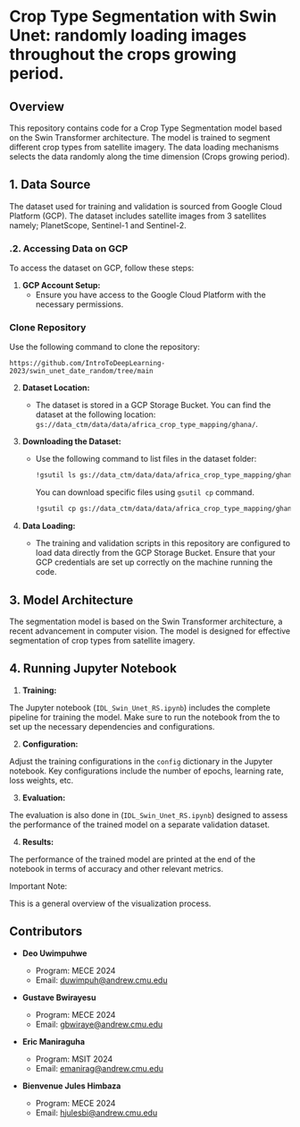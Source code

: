 
# Crop Type Segmentation with Swin Unet:  randomly loading images throughout the crops growing period.

## Overview

This repository contains code for a Crop Type Segmentation model based on the Swin Transformer architecture. The model is trained to segment different crop types from satellite imagery. The data loading mechanisms selects the data randomly along the time dimension (Crops growing period).

## 1. Data Source

The dataset used for training and validation is sourced from Google Cloud Platform (GCP). The dataset includes satellite images from 3 satellites namely; PlanetScope, Sentinel-1 and Sentinel-2.

### .2. Accessing Data on GCP

To access the dataset on GCP, follow these steps:

1. **GCP Account Setup:**
   - Ensure you have access to the Google Cloud Platform with the necessary permissions.

### Clone Repository

Use the following command to clone the repository:

`https://github.com/IntroToDeepLearning-2023/swin_unet_date_random/tree/main`
     
2. **Dataset Location:**
   - The dataset is stored in a GCP Storage Bucket. You can find the dataset at the following location: `gs://data_ctm/data/data/africa_crop_type_mapping/ghana/`.
     
3. **Downloading the Dataset:**
   - Use the following command to list files in the dataset folder:

     ```bash
     !gsutil ls gs://data_ctm/data/data/africa_crop_type_mapping/ghana/
     ```

     You can download specific files using `gsutil cp` command.

     ```bash
     !gsutil cp gs://data_ctm/data/data/africa_crop_type_mapping/ghana/*/your_file.
     ```
4. **Data Loading:**
   - The training and validation scripts in this repository are configured to load data directly from the GCP Storage Bucket. Ensure that your GCP credentials are set up correctly on the machine running the code.

## 3. Model Architecture

The segmentation model is based on the Swin Transformer architecture, a recent advancement in computer vision. The model is designed for effective segmentation of crop types from satellite imagery.

## 4. Running Jupyter Notebook

1. **Training:**

The Jupyter notebook (`IDL_Swin_Unet_RS.ipynb`) includes the complete pipeline for training the model. Make sure to run the notebook from the to set up the necessary dependencies and configurations.

2. **Configuration:**

Adjust the training configurations in the `config` dictionary in the Jupyter notebook. Key configurations include the number of epochs, learning rate, loss weights, etc.

3. **Evaluation:**

The evaluation is also done in (`IDL_Swin_Unet_RS.ipynb`) designed to assess the performance of the trained model on a separate validation dataset.

4. **Results:**

The performance of the trained model are printed at the end of the notebook in terms of accuracy and other relevant metrics.

Important Note:

This is a general overview of the visualization process.

## Contributors

- **Deo Uwimpuhwe**
  - Program: MECE 2024
  - Email: [duwimpuh@andrew.cmu.edu](mailto:duwimpuh@andrew.cmu.edu)

- **Gustave Bwirayesu**
  - Program: MECE 2024
  - Email: [gbwiraye@andrew.cmu.edu](mailto:gbwiraye@andrew.cmu.edu)

- **Eric Maniraguha**
  - Program: MSIT 2024
  - Email: [emanirag@andrew.cmu.edu](mailto:emanirag@andrew.cmu.edu)

- **Bienvenue Jules Himbaza**
  - Program: MECE 2024
  - Email: [hjulesbi@andrew.cmu.edu](mailto:hjulesbi@andrew.cmu.edu)
